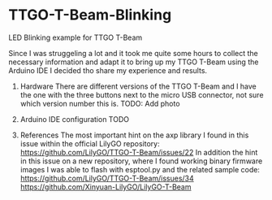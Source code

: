 # TTGO-T-Beam-Blinking
LED Blinking example for TTGO T-Beam

Since I was struggeling a lot and it took me quite some hours to collect the necessary information and adapt it to bring up my TTGO T-Beam using the Arduino IDE I decided tho share my experience and results.

1) Hardware
There are different versions of the TTGO T-Beam and I have the one with the three buttons next to the micro USB connector, not sure which version number this is.
TODO: Add photo

2) Arduino IDE configuration
TODO

3) References
The most important hint on the axp library I found in this issue within the official LilyGO repository:
https://github.com/LilyGO/TTGO-T-Beam/issues/22
In addition the hint in this issue on a new repository, where I found working binary firmware images I was able to flash with esptool.py and the related sample code:
https://github.com/LilyGO/TTGO-T-Beam/issues/34
https://github.com/Xinyuan-LilyGO/LilyGO-T-Beam


